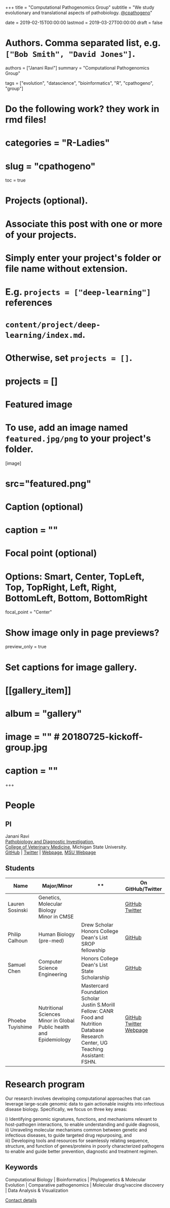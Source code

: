 +++
title = "Computational Pathogenomics Group"
subtitle = "We study evolutionary and translational aspects of pathobiology. [@cpathogeno](https://github.com/cpathogeno)"

date = 2019-02-15T00:00:00
lastmod = 2019-03-27T00:00:00
draft = false

# Authors. Comma separated list, e.g. `["Bob Smith", "David Jones"]`.
authors = ["Janani Ravi"]
summary = "Computational Pathogenomics Group"

tags = ["evolution", "datascience", "bioinformatics", "R", "cpathogeno", "group"]

# Do the following work? they work in rmd files!
# categories = "R-Ladies"
# slug = "cpathogeno"
toc = true

# Projects (optional).
#   Associate this post with one or more of your projects.
#   Simply enter your project's folder or file name without extension.
#   E.g. `projects = ["deep-learning"]` references 
#   `content/project/deep-learning/index.md`.
#   Otherwise, set `projects = []`.
# projects = []

# Featured image
# To use, add an image named `featured.jpg/png` to your project's folder. 
[image]
# src="featured.png"
# Caption (optional)
# caption = ""

# Focal point (optional)
# Options: Smart, Center, TopLeft, Top, TopRight, Left, Right, BottomLeft, Bottom, BottomRight
focal_point = "Center"

# Show image only in page previews?
preview_only = true

# Set captions for image gallery.
# [[gallery_item]]
# album = "gallery"
# image = "" # 20180725-kickoff-group.jpg
# caption = ""
+++

# People
## PI
Janani Ravi <br>
[Pathobiology and Diagnostic Investigation](//cvm.msu.edu/pdi), <br>
[College of Veterinary Medicine](//cvm.msu.edu), Michigan State University. <br>
[GitHub](https://github.com/jananiravi) | [Twitter](https://twitter.com/janani137) | [Webpage](//jananiravi.github.io), [MSU Webpage](https://www.cvm.msu.edu/directory/ravi)

## Students
| Name | Major/Minor | ** | On GitHub/Twitter |
| --- | --- | --- | ---|
| Lauren Sosinski | Genetics, Molecular Biology <br> Minor in CMSE | | [GitHub](https://github.com/sosinsk7) <br> [Twitter](https://twitter.com/sosinsk7) |
| Philip Calhoun | Human Biology <br> (pre-med) | Drew Scholar <br> Honors College <br> Dean's List <br> SROP fellowship | [GitHub](https://github.com/calhou67)
| Samuel Chen | Computer Science Engineering | Honors College <br> Dean's List <br> State Scholarship | [GitHub](https://github.com/samuel19chen)
| Phoebe Tuyishime | Nutritional Sciences <br> Minor in Global Public health and Epidemiology | Mastercard Foundation Scholar <br> Justin S.Morill Fellow: CANR <br> Food and Nutrition Database Research Center, UG Teaching Assistant: FSHN. | [GitHub](https://github.com/tuyishi1) <br> [Twitter](https://twitter.com/tuyishimephoebe) <br> [Webpage](https://www.canr.msu.edu/people/phoebe-tuyishime)|

# Research program
Our research involves developing computational approaches that can leverage large-scale genomic data to gain actionable insights into infectious disease biology.
Specifically, we focus on three key areas:

i) Identifying genomic signatures, functions, and mechanisms relevant to host-pathogen interactions, to enable understanding and guide diagnosis, <br>
ii) Unraveling molecular mechanisms common between genetic and infectious diseases, to guide targeted drug repurposing, and <br>
iii) Developing tools and resources for seamlessly relating sequence, structure, and function of genes/proteins in poorly characterized pathogens to enable and guide better prevention, diagnostic and treatment regimen.

## Keywords
Computational Biology | Bioinformatics | Phylogenetics & Molecular Evolution | Comparative pathogenomics | Molecular drug/vaccine discovery | Data Analysis & Visualization

[Contact details](https://jananiravi.github.io/#contact)